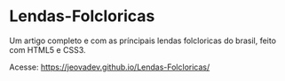 # Lendas-Folcloricas
 Um artigo completo e com as príncipais lendas folcloricas do brasil, feito com HTML5 e CSS3.

 Acesse: https://jeovadev.github.io/Lendas-Folcloricas/
